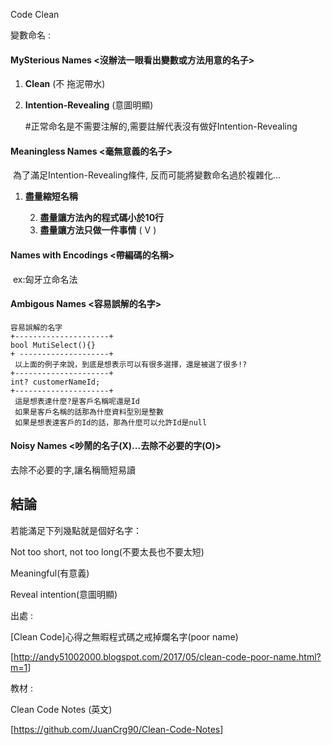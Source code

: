 Code Clean

變數命名 :

#### MySterious Names <沒辦法一眼看出變數或方法用意的名子>

1. **Clean** (不 拖泥帶水)

2. **Intention-Revealing**  (意圖明顯)

   #正常命名是不需要注解的,需要註解代表沒有做好Intention-Revealing



<h4>Meaningless Names <毫無意義的名子></h4>

​	為了滿足Intention-Revealing條件, 反而可能將變數命名過於複雜化...

1. **盡量縮短名稱**

	2. **盡量讓方法內的程式碼小於10行**
 	3. **盡量讓方法只做一件事情**                 ( V )



#### Names with Encodings <帶編碼的名稱>

​	ex:匈牙立命名法

#### Ambigous Names <容易誤解的名字>

```text
容易誤解的名字
+---------------------+
bool MutiSelect(){}
+ --------------------+
 以上面的例子來說，到底是想表示可以有很多選擇，還是被選了很多!?
+---------------------+
int? customerNameId;
+---------------------+
 這是想表達什麼?是客戶名稱呢還是Id
 如果是客戶名稱的話那為什麼資料型別是整數
 如果是想表達客戶的Id的話，那為什麼可以允許Id是null
```

#### Noisy Names <吵鬧的名子(X)...去除不必要的字(O)>

去除不必要的字,讓名稱簡短易讀

<h2>結論</h2>

若能滿足下列幾點就是個好名字：

Not too short, not too long(不要太長也不要太短) 

Meaningful(有意義)

Reveal intention(意圖明顯)





出處 : 

[Clean Code]心得之無暇程式碼之戒掉爛名字(poor name)

[<http://andy51002000.blogspot.com/2017/05/clean-code-poor-name.html?m=1>]

教材 :

Clean Code Notes (英文)

[<https://github.com/JuanCrg90/Clean-Code-Notes>]
